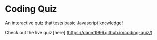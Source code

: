# Coding Quiz

An interactive quiz that tests basic Javascript knowledge!

Check out the live quiz [here] (https://danm1996.github.io/coding-quiz/)
